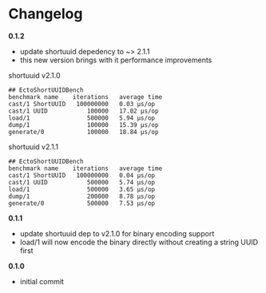 # Changelog

**0.1.2**

* update shortuuid depedency to ~> 2.1.1
* this new version brings with it performance improvements

shortuuid v2.1.0
```
## EctoShortUUIDBench
benchmark name    iterations   average time
cast/1 ShortUUID   100000000   0.03 µs/op
cast/1 UUID           100000   17.02 µs/op
load/1                500000   5.94 µs/op
dump/1                100000   15.39 µs/op
generate/0            100000   18.84 µs/op
```

shortuuid v2.1.1
```
## EctoShortUUIDBench
benchmark name    iterations   average time
cast/1 ShortUUID   100000000   0.04 µs/op
cast/1 UUID           500000   5.74 µs/op
load/1                500000   3.65 µs/op
dump/1                200000   8.78 µs/op
generate/0            500000   7.53 µs/op
```

**0.1.1**

* update shortuuid dep to v2.1.0 for binary encoding support
* load/1 will now encode the binary directly without creating a string UUID first

**0.1.0**

* initial commit
